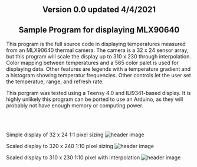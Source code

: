 <b><h2><center>Version 0.0 updated 4/4/2021</center></h1></b>

<b><h2><center>Sample Program for displaying MLX90640</center></h1></b>

This program is the full source code in displaying temperatures measured from an MLX90640 thermal camera. The camera is a 32 x 24 sensor array, but this program will scale the display up to 310 x 230 through interpolation. Color mapping between temperatures and a 565 color palet is used for displaying data. Other features are legends with a temperature gradient and a histogram showing temperatur frequencies. Other controls let the user set the temperatue, range, and refresh rate.

This porgram was tested using a Teensy 4.0 and ILI9341-based display. It is highly unlikely this program can be ported to use an Arduino, as they will probably not have enough memory or computing power.

<br>
<br>

Simple display of 32 x 24 1:1 pixel sizing
![header image](https://raw.github.com/KrisKasprzak/HDThermalCamera-MLX90640/master/01px.jpg)

Scaled display to 320 x 240 1:10 pixel sizing
![header image](https://raw.github.com/KrisKasprzak/HDThermalCamera-MLX90640/master/10px.jpg)

Scaled display to 310 x 230 1:10 pixel with interpolation
![header image](https://raw.github.com/KrisKasprzak/HDThermalCamera-MLX90640/master/ThermalCamera.jpg)


<br>
<br>

